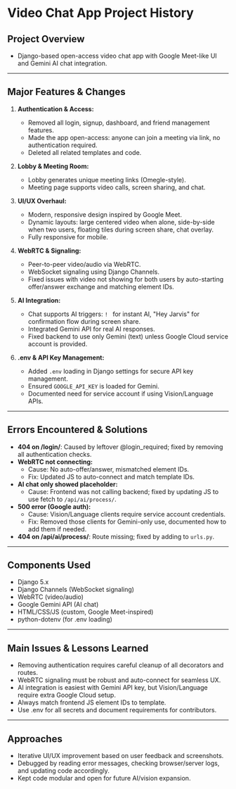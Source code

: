 # Video Chat App Project History

## Project Overview
- Django-based open-access video chat app with Google Meet-like UI and Gemini AI chat integration.

---

## Major Features & Changes

1. **Authentication & Access:**
   - Removed all login, signup, dashboard, and friend management features.
   - Made the app open-access: anyone can join a meeting via link, no authentication required.
   - Deleted all related templates and code.

2. **Lobby & Meeting Room:**
   - Lobby generates unique meeting links (Omegle-style).
   - Meeting page supports video calls, screen sharing, and chat.

3. **UI/UX Overhaul:**
   - Modern, responsive design inspired by Google Meet.
   - Dynamic layouts: large centered video when alone, side-by-side when two users, floating tiles during screen share, chat overlay.
   - Fully responsive for mobile.

4. **WebRTC & Signaling:**
   - Peer-to-peer video/audio via WebRTC.
   - WebSocket signaling using Django Channels.
   - Fixed issues with video not showing for both users by auto-starting offer/answer exchange and matching element IDs.

5. **AI Integration:**
   - Chat supports AI triggers: `! ` for instant AI, "Hey Jarvis" for confirmation flow during screen share.
   - Integrated Gemini API for real AI responses.
   - Fixed backend to use only Gemini (text) unless Google Cloud service account is provided.

6. **.env & API Key Management:**
   - Added `.env` loading in Django settings for secure API key management.
   - Ensured `GOOGLE_API_KEY` is loaded for Gemini.
   - Documented need for service account if using Vision/Language APIs.

---

## Errors Encountered & Solutions

- **404 on /login/**: Caused by leftover @login_required; fixed by removing all authentication checks.
- **WebRTC not connecting:**
  - Cause: No auto-offer/answer, mismatched element IDs.
  - Fix: Updated JS to auto-connect and match template IDs.
- **AI chat only showed placeholder:**
  - Cause: Frontend was not calling backend; fixed by updating JS to use fetch to `/api/ai/process/`.
- **500 error (Google auth):**
  - Cause: Vision/Language clients require service account credentials.
  - Fix: Removed those clients for Gemini-only use, documented how to add them if needed.
- **404 on /api/ai/process/**: Route missing; fixed by adding to `urls.py`.

---

## Components Used

- Django 5.x
- Django Channels (WebSocket signaling)
- WebRTC (video/audio)
- Google Gemini API (AI chat)
- HTML/CSS/JS (custom, Google Meet-inspired)
- python-dotenv (for .env loading)

---

## Main Issues & Lessons Learned

- Removing authentication requires careful cleanup of all decorators and routes.
- WebRTC signaling must be robust and auto-connect for seamless UX.
- AI integration is easiest with Gemini API key, but Vision/Language require extra Google Cloud setup.
- Always match frontend JS element IDs to template.
- Use .env for all secrets and document requirements for contributors.

---

## Approaches

- Iterative UI/UX improvement based on user feedback and screenshots.
- Debugged by reading error messages, checking browser/server logs, and updating code accordingly.
- Kept code modular and open for future AI/vision expansion.
